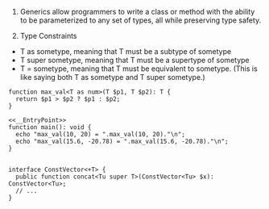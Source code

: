 1. Generics allow programmers to write a class or method with the ability to be parameterized to any set of types, all while preserving type safety.

2. Type Constraints
- T as sometype, meaning that T must be a subtype of sometype
- T super sometype, meaning that T must be a supertype of sometype
- T = sometype, meaning that T must be equivalent to sometype. (This is like saying both T as sometype and T super sometype.)
```
function max_val<T as num>(T $p1, T $p2): T {
  return $p1 > $p2 ? $p1 : $p2;
}

<<__EntryPoint>>
function main(): void {
  echo "max_val(10, 20) = ".max_val(10, 20)."\n";
  echo "max_val(15.6, -20.78) = ".max_val(15.6, -20.78)."\n";
}


interface ConstVector<+T> {
  public function concat<Tu super T>(ConstVector<Tu> $x): ConstVector<Tu>;
  // ...
}

```
